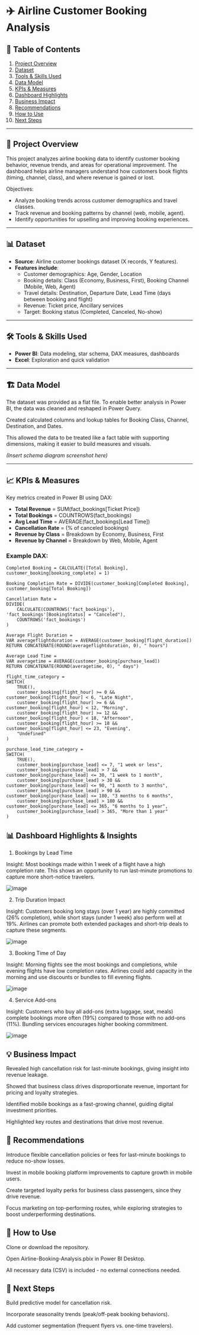 # ✈️ Airline Customer Booking Analysis  

## 📑 Table of Contents  
1. [Project Overview](#-project-overview)  
2. [Dataset](#-dataset)  
3. [Tools & Skills Used](#-tools--skills-used)  
4. [Data Model](#-data-model)  
5. [KPIs & Measures](#-kpis--measures)  
6. [Dashboard Highlights](#-dashboard-highlights)  
7. [Business Impact](#-business-impact)  
8. [Recommendations](#-recommendations)  
9. [How to Use](#-how-to-use)  
10. [Next Steps](#-next-steps)  

---

## 📌 Project Overview  
This project analyzes airline booking data to identify customer booking behavior, revenue trends, and areas for operational improvement. 
The dashboard helps airline managers understand how customers book flights (timing, channel, class), and where revenue is gained or lost.  

Objectives:  
- Analyze booking trends across customer demographics and travel classes.  
- Track revenue and booking patterns by channel (web, mobile, agent).  
- Identify opportunities for upselling and improving booking experiences.  

---

## 📊 Dataset  
- **Source**: Airline customer bookings dataset (X records, Y features).  
- **Features include**:  
  - Customer demographics: Age, Gender, Location  
  - Booking details: Class (Economy, Business, First), Booking Channel (Mobile, Web, Agent)  
  - Travel details: Destination, Departure Date, Lead Time (days between booking and flight)  
  - Revenue: Ticket price, Ancillary services  
  - Target: Booking status (Completed, Canceled, No-show)  

---

## 🛠️ Tools & Skills Used  
- **Power BI**: Data modeling, star schema, DAX measures, dashboards 
- **Excel**: Exploration and quick validation  

---

## 🏗️ Data Model

The dataset was provided as a flat file. To enable better analysis in Power BI, the data was cleaned and reshaped in Power Query.

Created calculated columns and lookup tables for Booking Class, Channel, Destination, and Dates.

This allowed the data to be treated like a fact table with supporting dimensions, making it easier to build measures and visuals.

*(Insert schema diagram screenshot here)*  

---

## 📈 KPIs & Measures  
Key metrics created in Power BI using DAX:  
- **Total Revenue** = SUM(fact_bookings[Ticket Price])  
- **Total Bookings** = COUNTROWS(fact_bookings)  
- **Avg Lead Time** = AVERAGE(fact_bookings[Lead Time])  
- **Cancellation Rate** = (% of canceled bookings)  
- **Revenue by Class** = Breakdown by Economy, Business, First  
- **Revenue by Channel** = Breakdown by Web, Mobile, Agent  

### Example DAX:  
```DAX
Completed Booking = CALCULATE([Total Booking], customer_booking[booking_complete] = 1)

Booking Completion Rate = DIVIDE(customer_booking[Completed Booking], customer_booking[Total Booking])

Cancellation Rate = 
DIVIDE(
    CALCULATE(COUNTROWS('fact_bookings'), 'fact_bookings'[BookingStatus] = "Canceled"),
    COUNTROWS('fact_bookings')
)

Average Flight Duration = 
VAR averageflightduration = AVERAGE(customer_booking[flight_duration])
RETURN CONCATENATE(ROUND(averageflightduration, 0), " hours")

Average Lead Time = 
VAR averagetime = AVERAGE(customer_booking[purchase_lead])
RETURN CONCATENATE(ROUND(averagetime, 0), " days")

flight_time_category = 
SWITCH(
    TRUE(),
    customer_booking[flight_hour] >= 0 && customer_booking[flight_hour] < 6, "Late Night",
    customer_booking[flight_hour] >= 6 && customer_booking[flight_hour] < 12, "Morning",
    customer_booking[flight_hour] >= 12 && customer_booking[flight_hour] < 18, "Afternoon",
    customer_booking[flight_hour] >= 18 && customer_booking[flight_hour] <= 23, "Evening",
    "Undefined"
)

purchase_lead_time_category = 
SWITCH(
    TRUE(),
    customer_booking[purchase_lead] <= 7, "1 week or less",
    customer_booking[purchase_lead] > 7 && customer_booking[purchase_lead] <= 30, "1 week to 1 month",
    customer_booking[purchase_lead] > 30 && customer_booking[purchase_lead] <= 90, "1 month to 3 months",
    customer_booking[purchase_lead] > 90 && customer_booking[purchase_lead] <= 180, "3 months to 6 months",
    customer_booking[purchase_lead] > 180 && customer_booking[purchase_lead] <= 365, "6 months to 1 year",
    customer_booking[purchase_lead] > 365, "More than 1 year"
)
```

## 📊 Dashboard Highlights & Insights

1. Bookings by Lead Time


Insight: Most bookings made within 1 week of a flight have a high completion rate. This shows an opportunity to run last-minute promotions to capture more short-notice travelers.

![image](https://github.com/user-attachments/assets/bb839980-4b58-4139-a1e9-182bab92120a)


2. Trip Duration Impact


Insight: Customers booking long stays (over 1 year) are highly committed (26% completion), while short stays (under 1 week) also perform well at 19%. Airlines can promote both extended packages and short-trip deals to capture these segments.

![image](https://github.com/user-attachments/assets/94684491-6649-4ce4-ab6d-ad24c20de009)


3. Booking Time of Day


Insight: Morning flights see the most bookings and completions, while evening flights have low completion rates. Airlines could add capacity in the morning and use discounts or bundles to fill evening flights.

![image](https://github.com/user-attachments/assets/0707ec22-103e-4917-8d16-9675fc492135)


4. Service Add-ons


Insight: Customers who buy all add-ons (extra luggage, seat, meals) complete bookings more often (19%) compared to those with no add-ons (11%). Bundling services encourages higher booking commitment.

![image](https://github.com/user-attachments/assets/e218a035-0d1d-42fb-a1be-8776c1d3cd67)


## 💡 Business Impact

Revealed high cancellation risk for last-minute bookings, giving insight into revenue leakage.

Showed that business class drives disproportionate revenue, important for pricing and loyalty strategies.

Identified mobile bookings as a fast-growing channel, guiding digital investment priorities.

Highlighted key routes and destinations that drive most revenue.

## 📝 Recommendations

Introduce flexible cancellation policies or fees for last-minute bookings to reduce no-show losses.

Invest in mobile booking platform improvements to capture growth in mobile users.

Create targeted loyalty perks for business class passengers, since they drive revenue.

Focus marketing on top-performing routes, while exploring strategies to boost underperforming destinations.

## 🚀 How to Use

Clone or download the repository.

Open Airline-Booking-Analysis.pbix in Power BI Desktop.

All necessary data (CSV) is included - no external connections needed.

## 📌 Next Steps

Build predictive model for cancellation risk.

Incorporate seasonality trends (peak/off-peak booking behaviors).

Add customer segmentation (frequent flyers vs. one-time travelers).


